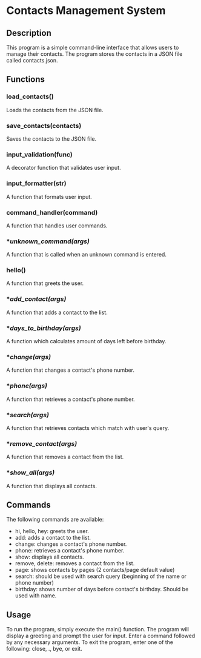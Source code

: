 # **Contacts Management System**

## **Description**

This program is a simple command-line interface that allows users to manage their contacts. The program stores the contacts in a JSON file called contacts.json.

## **Functions**

### **load_contacts()**

Loads the contacts from the JSON file.

### **save_contacts(contacts)**

Saves the contacts to the JSON file.

### **input_validation(func)**

A decorator function that validates user input.

### **input_formatter(str)**

A function that formats user input.

### **command_handler(command)**

A function that handles user commands.

### **unknown_command(*args)**

A function that is called when an unknown command is entered.

### **hello()**

A function that greets the user.

### **add_contact(*args)**

A function that adds a contact to the list.

### **days_to_birthday(*args)**

A function which calculates amount of days left before birthday.

### **change(*args)**

A function that changes a contact's phone number.

### **phone(*args)**

A function that retrieves a contact's phone number.

### **search(*args)**

A function that retrieves contacts which match with user's query.

### **remove_contact(*args)**

A function that removes a contact from the list.

### **show_all(*args)**

A function that displays all contacts.

## **Commands**

The following commands are available:

- hi, hello, hey: greets the user.
- add: adds a contact to the list.
- change: changes a contact's phone number.
- phone: retrieves a contact's phone number.
- show: displays all contacts.
- remove, delete: removes a contact from the list.
- page: shows contacts by pages (2 contacts/page default value)
- search: should be used with search query (beginning of the name or phone number)
- birthday: shows number of days before contact's birthday. Should be used with name. 

## **Usage**

To run the program, simply execute the main() function. The program will display a greeting and prompt the user for input. Enter a command followed by any necessary arguments. To exit the program, enter one of the following: close, ., bye, or exit.
